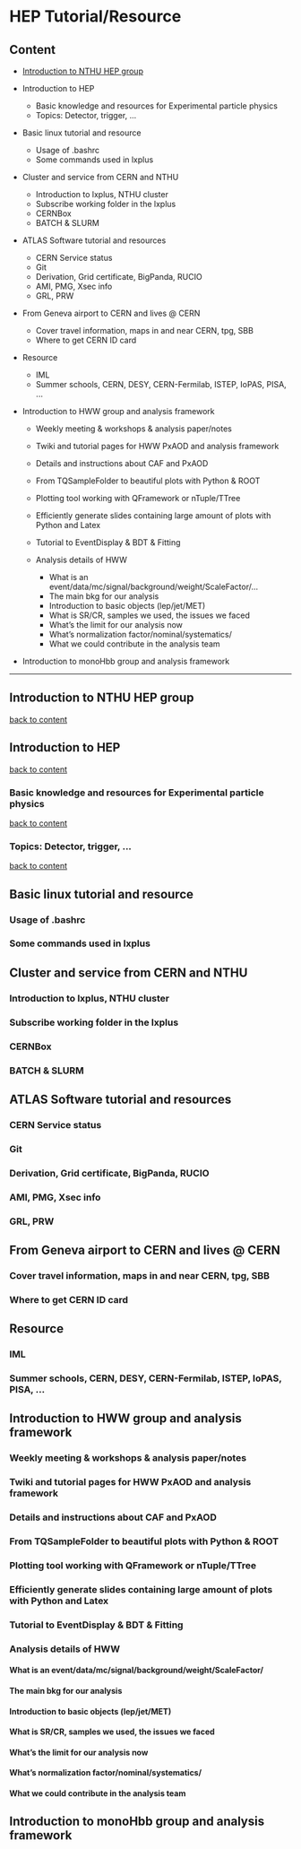 # HEP Tutorial/Resource

## Content

* [Introduction to NTHU HEP group](https://github.com/nthu-hep-expt/hep_tutorial/blob/master/README.md#introduction-to-nthu-hep-group)

* Introduction to HEP
  * Basic knowledge and resources for Experimental particle physics
  * Topics: Detector, trigger, ... 

* Basic linux tutorial and resource
  * Usage of .bashrc
  * Some commands used in lxplus

* Cluster and service from CERN and NTHU
  * Introduction to lxplus, NTHU cluster
  * Subscribe working folder in the lxplus
  * CERNBox
  * BATCH & SLURM

* ATLAS Software tutorial and resources
  * CERN Service status
  * Git
  * Derivation, Grid certificate, BigPanda, RUCIO
  * AMI, PMG, Xsec info
  * GRL, PRW
  
* From Geneva airport to CERN and lives @ CERN
  * Cover travel information, maps in and near CERN, tpg, SBB
  * Where to get CERN ID card
  
* Resource
  * IML
  * Summer schools, CERN, DESY, CERN-Fermilab, ISTEP, IoPAS, PISA, ...

* Introduction to HWW group and analysis framework
  * Weekly meeting & workshops & analysis paper/notes
  * Twiki and tutorial pages for HWW PxAOD and analysis framework
  * Details and instructions about CAF and PxAOD
  * From TQSampleFolder to beautiful plots with Python & ROOT
  * Plotting tool working with QFramework or nTuple/TTree
  * Efficiently generate slides containing large amount of plots with Python and Latex
  * Tutorial to EventDisplay & BDT & Fitting
  * Analysis details of HWW 
  
    * What is an event/data/mc/signal/background/weight/ScaleFactor/...
    * The main bkg for our analysis
    * Introduction to basic objects (lep/jet/MET)
    * What is SR/CR, samples we used, the issues we faced
    * What’s the limit for our analysis now
    * What’s normalization factor/nominal/systematics/
    * What we could contribute in the analysis team

* Introduction to monoHbb group and analysis framework

---

## Introduction to NTHU HEP group
[back to content](https://github.com/nthu-hep-expt/hep_tutorial/blob/master/README.md#content)

## Introduction to HEP
[back to content](https://github.com/nthu-hep-expt/hep_tutorial/blob/master/README.md#content)
### Basic knowledge and resources for Experimental particle physics
[back to content](https://github.com/nthu-hep-expt/hep_tutorial/blob/master/README.md#content)
### Topics: Detector, trigger, ... 
[back to content](https://github.com/nthu-hep-expt/hep_tutorial/blob/master/README.md#content)

## Basic linux tutorial and resource
### Usage of .bashrc
### Some commands used in lxplus

## Cluster and service from CERN and NTHU
### Introduction to lxplus, NTHU cluster
### Subscribe working folder in the lxplus
### CERNBox
### BATCH & SLURM

## ATLAS Software tutorial and resources
### CERN Service status
### Git
### Derivation, Grid certificate, BigPanda, RUCIO
### AMI, PMG, Xsec info
### GRL, PRW

## From Geneva airport to CERN and lives @ CERN
### Cover travel information, maps in and near CERN, tpg, SBB
### Where to get CERN ID card

## Resource
### IML
### Summer schools, CERN, DESY, CERN-Fermilab, ISTEP, IoPAS, PISA, ...

## Introduction to HWW group and analysis framework
### Weekly meeting & workshops & analysis paper/notes
### Twiki and tutorial pages for HWW PxAOD and analysis framework
### Details and instructions about CAF and PxAOD
### From TQSampleFolder to beautiful plots with Python & ROOT
### Plotting tool working with QFramework or nTuple/TTree
### Efficiently generate slides containing large amount of plots with Python and Latex
### Tutorial to EventDisplay & BDT & Fitting
### Analysis details of HWW 
#### What is an event/data/mc/signal/background/weight/ScaleFactor/
#### The main bkg for our analysis
#### Introduction to basic objects (lep/jet/MET)
#### What is SR/CR, samples we used, the issues we faced
#### What’s the limit for our analysis now
#### What’s normalization factor/nominal/systematics/
#### What we could contribute in the analysis team

## Introduction to monoHbb group and analysis framework
